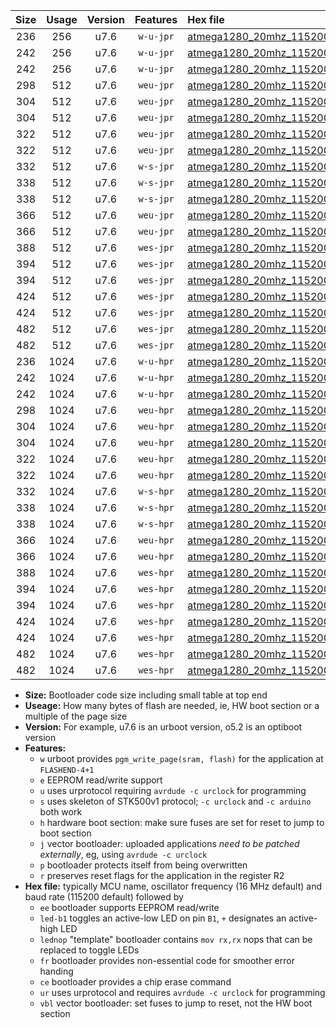 |Size|Usage|Version|Features|Hex file|
|:-:|:-:|:-:|:-:|:--|
|236|256|u7.6|`w-u-jpr`|[atmega1280_20mhz_115200bps_ur_vbl.hex](https://raw.githubusercontent.com/stefanrueger/urboot/main//atmega1280_20mhz_115200bps_ur_vbl.hex)|
|242|256|u7.6|`w-u-jpr`|[atmega1280_20mhz_115200bps_led+b7_ur_vbl.hex](https://raw.githubusercontent.com/stefanrueger/urboot/main//atmega1280_20mhz_115200bps_led+b7_ur_vbl.hex)|
|242|256|u7.6|`w-u-jpr`|[atmega1280_20mhz_115200bps_lednop_ur_vbl.hex](https://raw.githubusercontent.com/stefanrueger/urboot/main//atmega1280_20mhz_115200bps_lednop_ur_vbl.hex)|
|298|512|u7.6|`weu-jpr`|[atmega1280_20mhz_115200bps_ee_ur_vbl.hex](https://raw.githubusercontent.com/stefanrueger/urboot/main//atmega1280_20mhz_115200bps_ee_ur_vbl.hex)|
|304|512|u7.6|`weu-jpr`|[atmega1280_20mhz_115200bps_ee_led+b7_ur_vbl.hex](https://raw.githubusercontent.com/stefanrueger/urboot/main//atmega1280_20mhz_115200bps_ee_led+b7_ur_vbl.hex)|
|304|512|u7.6|`weu-jpr`|[atmega1280_20mhz_115200bps_ee_lednop_ur_vbl.hex](https://raw.githubusercontent.com/stefanrueger/urboot/main//atmega1280_20mhz_115200bps_ee_lednop_ur_vbl.hex)|
|322|512|u7.6|`weu-jpr`|[atmega1280_20mhz_115200bps_ee_led+b7_fr_ur_vbl.hex](https://raw.githubusercontent.com/stefanrueger/urboot/main//atmega1280_20mhz_115200bps_ee_led+b7_fr_ur_vbl.hex)|
|322|512|u7.6|`weu-jpr`|[atmega1280_20mhz_115200bps_ee_lednop_fr_ur_vbl.hex](https://raw.githubusercontent.com/stefanrueger/urboot/main//atmega1280_20mhz_115200bps_ee_lednop_fr_ur_vbl.hex)|
|332|512|u7.6|`w-s-jpr`|[atmega1280_20mhz_115200bps_vbl.hex](https://raw.githubusercontent.com/stefanrueger/urboot/main//atmega1280_20mhz_115200bps_vbl.hex)|
|338|512|u7.6|`w-s-jpr`|[atmega1280_20mhz_115200bps_led+b7_vbl.hex](https://raw.githubusercontent.com/stefanrueger/urboot/main//atmega1280_20mhz_115200bps_led+b7_vbl.hex)|
|338|512|u7.6|`w-s-jpr`|[atmega1280_20mhz_115200bps_lednop_vbl.hex](https://raw.githubusercontent.com/stefanrueger/urboot/main//atmega1280_20mhz_115200bps_lednop_vbl.hex)|
|366|512|u7.6|`weu-jpr`|[atmega1280_20mhz_115200bps_ee_led+b7_fr_ce_ur_vbl.hex](https://raw.githubusercontent.com/stefanrueger/urboot/main//atmega1280_20mhz_115200bps_ee_led+b7_fr_ce_ur_vbl.hex)|
|366|512|u7.6|`weu-jpr`|[atmega1280_20mhz_115200bps_ee_lednop_fr_ce_ur_vbl.hex](https://raw.githubusercontent.com/stefanrueger/urboot/main//atmega1280_20mhz_115200bps_ee_lednop_fr_ce_ur_vbl.hex)|
|388|512|u7.6|`wes-jpr`|[atmega1280_20mhz_115200bps_ee_vbl.hex](https://raw.githubusercontent.com/stefanrueger/urboot/main//atmega1280_20mhz_115200bps_ee_vbl.hex)|
|394|512|u7.6|`wes-jpr`|[atmega1280_20mhz_115200bps_ee_led+b7_vbl.hex](https://raw.githubusercontent.com/stefanrueger/urboot/main//atmega1280_20mhz_115200bps_ee_led+b7_vbl.hex)|
|394|512|u7.6|`wes-jpr`|[atmega1280_20mhz_115200bps_ee_lednop_vbl.hex](https://raw.githubusercontent.com/stefanrueger/urboot/main//atmega1280_20mhz_115200bps_ee_lednop_vbl.hex)|
|424|512|u7.6|`wes-jpr`|[atmega1280_20mhz_115200bps_ee_led+b7_fr_vbl.hex](https://raw.githubusercontent.com/stefanrueger/urboot/main//atmega1280_20mhz_115200bps_ee_led+b7_fr_vbl.hex)|
|424|512|u7.6|`wes-jpr`|[atmega1280_20mhz_115200bps_ee_lednop_fr_vbl.hex](https://raw.githubusercontent.com/stefanrueger/urboot/main//atmega1280_20mhz_115200bps_ee_lednop_fr_vbl.hex)|
|482|512|u7.6|`wes-jpr`|[atmega1280_20mhz_115200bps_ee_led+b7_fr_ce_vbl.hex](https://raw.githubusercontent.com/stefanrueger/urboot/main//atmega1280_20mhz_115200bps_ee_led+b7_fr_ce_vbl.hex)|
|482|512|u7.6|`wes-jpr`|[atmega1280_20mhz_115200bps_ee_lednop_fr_ce_vbl.hex](https://raw.githubusercontent.com/stefanrueger/urboot/main//atmega1280_20mhz_115200bps_ee_lednop_fr_ce_vbl.hex)|
|236|1024|u7.6|`w-u-hpr`|[atmega1280_20mhz_115200bps_ur.hex](https://raw.githubusercontent.com/stefanrueger/urboot/main//atmega1280_20mhz_115200bps_ur.hex)|
|242|1024|u7.6|`w-u-hpr`|[atmega1280_20mhz_115200bps_led+b7_ur.hex](https://raw.githubusercontent.com/stefanrueger/urboot/main//atmega1280_20mhz_115200bps_led+b7_ur.hex)|
|242|1024|u7.6|`w-u-hpr`|[atmega1280_20mhz_115200bps_lednop_ur.hex](https://raw.githubusercontent.com/stefanrueger/urboot/main//atmega1280_20mhz_115200bps_lednop_ur.hex)|
|298|1024|u7.6|`weu-hpr`|[atmega1280_20mhz_115200bps_ee_ur.hex](https://raw.githubusercontent.com/stefanrueger/urboot/main//atmega1280_20mhz_115200bps_ee_ur.hex)|
|304|1024|u7.6|`weu-hpr`|[atmega1280_20mhz_115200bps_ee_led+b7_ur.hex](https://raw.githubusercontent.com/stefanrueger/urboot/main//atmega1280_20mhz_115200bps_ee_led+b7_ur.hex)|
|304|1024|u7.6|`weu-hpr`|[atmega1280_20mhz_115200bps_ee_lednop_ur.hex](https://raw.githubusercontent.com/stefanrueger/urboot/main//atmega1280_20mhz_115200bps_ee_lednop_ur.hex)|
|322|1024|u7.6|`weu-hpr`|[atmega1280_20mhz_115200bps_ee_led+b7_fr_ur.hex](https://raw.githubusercontent.com/stefanrueger/urboot/main//atmega1280_20mhz_115200bps_ee_led+b7_fr_ur.hex)|
|322|1024|u7.6|`weu-hpr`|[atmega1280_20mhz_115200bps_ee_lednop_fr_ur.hex](https://raw.githubusercontent.com/stefanrueger/urboot/main//atmega1280_20mhz_115200bps_ee_lednop_fr_ur.hex)|
|332|1024|u7.6|`w-s-hpr`|[atmega1280_20mhz_115200bps.hex](https://raw.githubusercontent.com/stefanrueger/urboot/main//atmega1280_20mhz_115200bps.hex)|
|338|1024|u7.6|`w-s-hpr`|[atmega1280_20mhz_115200bps_led+b7.hex](https://raw.githubusercontent.com/stefanrueger/urboot/main//atmega1280_20mhz_115200bps_led+b7.hex)|
|338|1024|u7.6|`w-s-hpr`|[atmega1280_20mhz_115200bps_lednop.hex](https://raw.githubusercontent.com/stefanrueger/urboot/main//atmega1280_20mhz_115200bps_lednop.hex)|
|366|1024|u7.6|`weu-hpr`|[atmega1280_20mhz_115200bps_ee_led+b7_fr_ce_ur.hex](https://raw.githubusercontent.com/stefanrueger/urboot/main//atmega1280_20mhz_115200bps_ee_led+b7_fr_ce_ur.hex)|
|366|1024|u7.6|`weu-hpr`|[atmega1280_20mhz_115200bps_ee_lednop_fr_ce_ur.hex](https://raw.githubusercontent.com/stefanrueger/urboot/main//atmega1280_20mhz_115200bps_ee_lednop_fr_ce_ur.hex)|
|388|1024|u7.6|`wes-hpr`|[atmega1280_20mhz_115200bps_ee.hex](https://raw.githubusercontent.com/stefanrueger/urboot/main//atmega1280_20mhz_115200bps_ee.hex)|
|394|1024|u7.6|`wes-hpr`|[atmega1280_20mhz_115200bps_ee_led+b7.hex](https://raw.githubusercontent.com/stefanrueger/urboot/main//atmega1280_20mhz_115200bps_ee_led+b7.hex)|
|394|1024|u7.6|`wes-hpr`|[atmega1280_20mhz_115200bps_ee_lednop.hex](https://raw.githubusercontent.com/stefanrueger/urboot/main//atmega1280_20mhz_115200bps_ee_lednop.hex)|
|424|1024|u7.6|`wes-hpr`|[atmega1280_20mhz_115200bps_ee_led+b7_fr.hex](https://raw.githubusercontent.com/stefanrueger/urboot/main//atmega1280_20mhz_115200bps_ee_led+b7_fr.hex)|
|424|1024|u7.6|`wes-hpr`|[atmega1280_20mhz_115200bps_ee_lednop_fr.hex](https://raw.githubusercontent.com/stefanrueger/urboot/main//atmega1280_20mhz_115200bps_ee_lednop_fr.hex)|
|482|1024|u7.6|`wes-hpr`|[atmega1280_20mhz_115200bps_ee_led+b7_fr_ce.hex](https://raw.githubusercontent.com/stefanrueger/urboot/main//atmega1280_20mhz_115200bps_ee_led+b7_fr_ce.hex)|
|482|1024|u7.6|`wes-hpr`|[atmega1280_20mhz_115200bps_ee_lednop_fr_ce.hex](https://raw.githubusercontent.com/stefanrueger/urboot/main//atmega1280_20mhz_115200bps_ee_lednop_fr_ce.hex)|

- **Size:** Bootloader code size including small table at top end
- **Useage:** How many bytes of flash are needed, ie, HW boot section or a multiple of the page size
- **Version:** For example, u7.6 is an urboot version, o5.2 is an optiboot version
- **Features:**
  + `w` urboot provides `pgm_write_page(sram, flash)` for the application at `FLASHEND-4+1`
  + `e` EEPROM read/write support
  + `u` uses urprotocol requiring `avrdude -c urclock` for programming
  + `s` uses skeleton of STK500v1 protocol; `-c urclock` and `-c arduino` both work
  + `h` hardware boot section: make sure fuses are set for reset to jump to boot section
  + `j` vector bootloader: uploaded applications *need to be patched externally*, eg, using `avrdude -c urclock`
  + `p` bootloader protects itself from being overwritten
  + `r` preserves reset flags for the application in the register R2
- **Hex file:** typically MCU name, oscillator frequency (16 MHz default) and baud rate (115200 default) followed by
  + `ee` bootloader supports EEPROM read/write
  + `led-b1` toggles an active-low LED on pin `B1`, `+` designates an active-high LED
  + `lednop` "template" bootloader contains `mov rx,rx` nops that can be replaced to toggle LEDs
  + `fr` bootloader provides non-essential code for smoother error handing
  + `ce` bootloader provides a chip erase command
  + `ur` uses urprotocol and requires `avrdude -c urclock` for programming
  + `vbl` vector bootloader: set fuses to jump to reset, not the HW boot section
